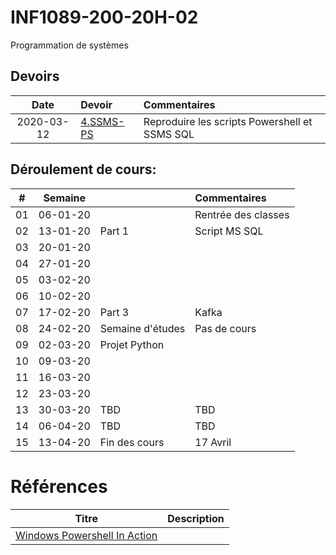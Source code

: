 # INF1089-200-20H-02
Programmation de systèmes

## Devoirs

| Date       | Devoir                  |     Commentaires                                                                         |
|:----------:|:------------------------|:-----------------------------------------------------------------------------------------|
| 2020-03-12 | [4.SSMS-PS](4.SSMS-PS)  | Reproduire les scripts Powershell et SSMS SQL                                            |

## Déroulement de cours:

|# | Semaine|                                          |     Commentaires                                                   |
|--|:------:|:-----------------------------------------|:-------------------------------------------------------------------|
|01|06-01-20|                                          | Rentrée des classes                                                |
|02|13-01-20| Part 1                                   | Script MS SQL                                                      |
|03|20-01-20|                                          |                                                                    |
|04|27-01-20|                                          |                                                                    |
|05|03-02-20|                                          |                                                                    |
|06|10-02-20|                                          |                                                                    |
|07|17-02-20| Part 3                                   | Kafka                                                              |
|08|24-02-20| Semaine d'études                         | Pas de cours                                                       |
|09|02-03-20| Projet Python                            |                                                                    |
|10|09-03-20|                                          |                                                                    |
|11|16-03-20|                                          |                                                                    |
|12|23-03-20|                                          |                                                                    |
|13|30-03-20| TBD                                      | TBD                                                                |
|14|06-04-20| TBD                                      | TBD                                                                |
|15|13-04-20| Fin des cours                            | 17 Avril                                                           |

# Références


| Titre | Description |
|----------------------------------------------------------------------------------------------------------|-------------|
| [Windows Powershell In Action](https://www.manning.com/books/windows-powershell-in-action-third-edition) | |
